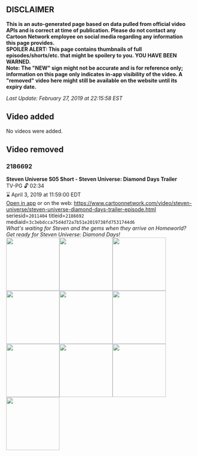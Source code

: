 ## DISCLAIMER
**This is an auto-generated page based on data pulled from official video APIs and is correct at time of publication. Please do not contact any Cartoon Network employee on social media regarding any information this page provides.**  
**SPOILER ALERT: This page contains thumbnails of full episodes/shorts/etc. that might be spoilery to you. YOU HAVE BEEN WARNED.**  
**Note: The "NEW" sign might not be accurate and is for reference only; information on this page only indicates in-app visibility of the video. A "removed" video here might still be available on the website until its expiry date.**  

_Last Update: February 27, 2019 at 22:15:58 EST_
## Video added
No videos were added.
## Video removed
### 2186692
**Steven Universe S05 Short - Steven Universe: Diamond Days Trailer**  
TV-PG 🔓 02:34  
⌛ April 3, 2019 at 11:59:00 EDT  
[Open in app](https://tinyurl.com/ydxb7gtf) or on the web: https://www.cartoonnetwork.com/video/steven-universe/steven-universe-diamond-days-trailer-episode.html  
seriesid=`2011404` titleid=`2186692` mediaid=`3c3ebdcca75d4d72a7b51e2019738fd7531744d6`  
_What's waiting for Steven and the gems when they arrive on Homeworld? Get ready for Steven Universe: Diamond Days!_  
<a href="https://s3.amazonaws.com/cartoonorchestrator/2186692_001_1280x720.jpg"><img src="https://s3.amazonaws.com/cartoonorchestrator/2186692_001_640x360.jpg" height="144px" /></a><a href="https://s3.amazonaws.com/cartoonorchestrator/2186692_002_1280x720.jpg"><img src="https://s3.amazonaws.com/cartoonorchestrator/2186692_002_640x360.jpg" height="144px" /></a><a href="https://s3.amazonaws.com/cartoonorchestrator/2186692_003_1280x720.jpg"><img src="https://s3.amazonaws.com/cartoonorchestrator/2186692_003_640x360.jpg" height="144px" /></a><a href="https://s3.amazonaws.com/cartoonorchestrator/2186692_004_1280x720.jpg"><img src="https://s3.amazonaws.com/cartoonorchestrator/2186692_004_640x360.jpg" height="144px" /></a><a href="https://s3.amazonaws.com/cartoonorchestrator/2186692_005_1280x720.jpg"><img src="https://s3.amazonaws.com/cartoonorchestrator/2186692_005_640x360.jpg" height="144px" /></a><a href="https://s3.amazonaws.com/cartoonorchestrator/2186692_006_1280x720.jpg"><img src="https://s3.amazonaws.com/cartoonorchestrator/2186692_006_640x360.jpg" height="144px" /></a><a href="https://s3.amazonaws.com/cartoonorchestrator/2186692_007_1280x720.jpg"><img src="https://s3.amazonaws.com/cartoonorchestrator/2186692_007_640x360.jpg" height="144px" /></a><a href="https://s3.amazonaws.com/cartoonorchestrator/2186692_008_1280x720.jpg"><img src="https://s3.amazonaws.com/cartoonorchestrator/2186692_008_640x360.jpg" height="144px" /></a><a href="https://s3.amazonaws.com/cartoonorchestrator/2186692_009_1280x720.jpg"><img src="https://s3.amazonaws.com/cartoonorchestrator/2186692_009_640x360.jpg" height="144px" /></a><a href="https://s3.amazonaws.com/cartoonorchestrator/2186692_010_1280x720.jpg"><img src="https://s3.amazonaws.com/cartoonorchestrator/2186692_010_640x360.jpg" height="144px" /></a>
